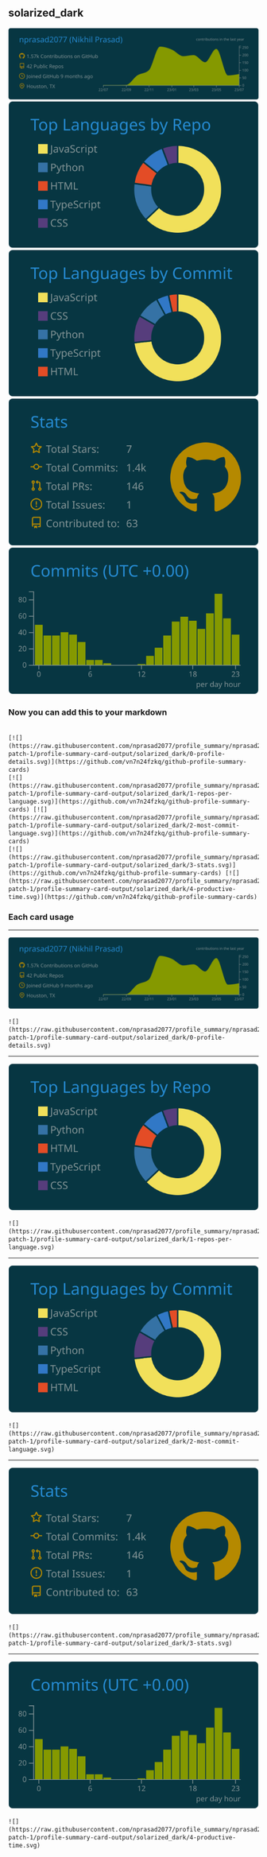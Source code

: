 ## solarized_dark

[![](./0-profile-details.svg)](https://github.com/vn7n24fzkq/github-profile-summary-cards)
[![](./1-repos-per-language.svg)](https://github.com/vn7n24fzkq/github-profile-summary-cards) [![](./2-most-commit-language.svg)](https://github.com/vn7n24fzkq/github-profile-summary-cards)
[![](./3-stats.svg)](https://github.com/vn7n24fzkq/github-profile-summary-cards) [![](./4-productive-time.svg)](https://github.com/vn7n24fzkq/github-profile-summary-cards)
### Now you can add this to your markdown
```

[![](https://raw.githubusercontent.com/nprasad2077/profile_summary/nprasad2077-patch-1/profile-summary-card-output/solarized_dark/0-profile-details.svg)](https://github.com/vn7n24fzkq/github-profile-summary-cards)
[![](https://raw.githubusercontent.com/nprasad2077/profile_summary/nprasad2077-patch-1/profile-summary-card-output/solarized_dark/1-repos-per-language.svg)](https://github.com/vn7n24fzkq/github-profile-summary-cards) [![](https://raw.githubusercontent.com/nprasad2077/profile_summary/nprasad2077-patch-1/profile-summary-card-output/solarized_dark/2-most-commit-language.svg)](https://github.com/vn7n24fzkq/github-profile-summary-cards)
[![](https://raw.githubusercontent.com/nprasad2077/profile_summary/nprasad2077-patch-1/profile-summary-card-output/solarized_dark/3-stats.svg)](https://github.com/vn7n24fzkq/github-profile-summary-cards) [![](https://raw.githubusercontent.com/nprasad2077/profile_summary/nprasad2077-patch-1/profile-summary-card-output/solarized_dark/4-productive-time.svg)](https://github.com/vn7n24fzkq/github-profile-summary-cards)

```

### Each card usage
---

![](./0-profile-details.svg)

```
![](https://raw.githubusercontent.com/nprasad2077/profile_summary/nprasad2077-patch-1/profile-summary-card-output/solarized_dark/0-profile-details.svg)
```

    

---

![](./1-repos-per-language.svg)

```
![](https://raw.githubusercontent.com/nprasad2077/profile_summary/nprasad2077-patch-1/profile-summary-card-output/solarized_dark/1-repos-per-language.svg)
```

    

---

![](./2-most-commit-language.svg)

```
![](https://raw.githubusercontent.com/nprasad2077/profile_summary/nprasad2077-patch-1/profile-summary-card-output/solarized_dark/2-most-commit-language.svg)
```

    

---

![](./3-stats.svg)

```
![](https://raw.githubusercontent.com/nprasad2077/profile_summary/nprasad2077-patch-1/profile-summary-card-output/solarized_dark/3-stats.svg)
```

    

---

![](./4-productive-time.svg)

```
![](https://raw.githubusercontent.com/nprasad2077/profile_summary/nprasad2077-patch-1/profile-summary-card-output/solarized_dark/4-productive-time.svg)
```

    
